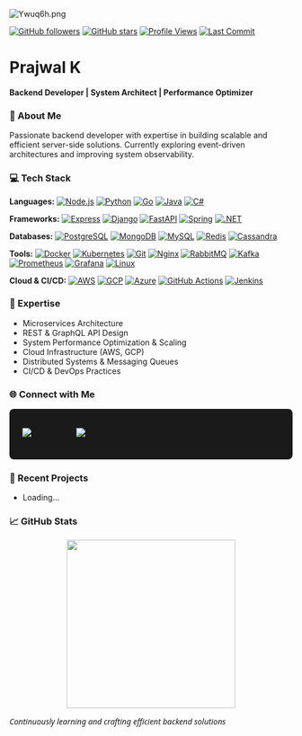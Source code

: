 ![Ywuq6h.png](https://s6.imgcdn.dev/Ywuq6h.png)

[![GitHub followers](https://img.shields.io/github/followers/PrajwalDev056?label=Followers&style=flat&logo=github)](https://github.com/PrajwalDev056?tab=followers)
[![GitHub stars](https://img.shields.io/github/stars/PrajwalDev056?label=Stars&style=flat&logo=github)](https://github.com/PrajwalDev056?tab=stars)
[![Profile Views](https://komarev.com/ghpvc/?username=PrajwalDev056&style=flat&color=blue)](https://github.com/PrajwalDev056)
[![Last Commit](https://img.shields.io/github/last-commit/PrajwalDev056/PrajwalDev056?style=flat)](https://github.com/PrajwalDev056/PrajwalDev056/commits/main)

# Prajwal K

**Backend Developer | System Architect | Performance Optimizer**

### 🚀 About Me
Passionate backend developer with expertise in building scalable and efficient server-side solutions. Currently exploring event-driven architectures and improving system observability.

### 💻 Tech Stack

**Languages:**
[![Node.js](https://img.shields.io/badge/Node.js-339933?style=flat&logo=node.js&logoColor=white)](https://nodejs.org)
[![Python](https://img.shields.io/badge/Python-3776AB?style=flat&logo=python&logoColor=white)](https://www.python.org)
[![Go](https://img.shields.io/badge/Go-00ADD8?style=flat&logo=go&logoColor=white)](https://golang.org)
[![Java](https://img.shields.io/badge/Java-007396?style=flat&logo=java&logoColor=white)](https://www.java.com)
[![C#](https://img.shields.io/badge/C%23-239120?style=flat&logo=c-sharp&logoColor=white)](https://dotnet.microsoft.com/)

**Frameworks:**
[![Express](https://img.shields.io/badge/Express-000000?style=flat&logo=express&logoColor=white)](https://expressjs.com)
[![Django](https://img.shields.io/badge/Django-092E20?style=flat&logo=django&logoColor=white)](https://www.djangoproject.com/)
[![FastAPI](https://img.shields.io/badge/FastAPI-009688?style=flat&logo=fastapi&logoColor=white)](https://fastapi.tiangolo.com/)
[![Spring](https://img.shields.io/badge/Spring-6DB33F?style=flat&logo=spring&logoColor=white)](https://spring.io/)
[![.NET](https://img.shields.io/badge/.NET-512BD4?style=flat&logo=dotnet&logoColor=white)](https://dotnet.microsoft.com/)

**Databases:**
[![PostgreSQL](https://img.shields.io/badge/PostgreSQL-4169E1?style=flat&logo=postgresql&logoColor=white)](https://www.postgresql.org/)
[![MongoDB](https://img.shields.io/badge/MongoDB-47A248?style=flat&logo=mongodb&logoColor=white)](https://www.mongodb.com/)
[![MySQL](https://img.shields.io/badge/MySQL-4479A1?style=flat&logo=mysql&logoColor=white)](https://www.mysql.com/)
[![Redis](https://img.shields.io/badge/Redis-DC382D?style=flat&logo=redis&logoColor=white)](https://redis.io/)
[![Cassandra](https://img.shields.io/badge/Cassandra-1287B1?style=flat&logo=apache-cassandra&logoColor=white)](https://cassandra.apache.org/)

**Tools:**
[![Docker](https://img.shields.io/badge/Docker-2496ED?style=flat&logo=docker&logoColor=white)](https://www.docker.com/)
[![Kubernetes](https://img.shields.io/badge/Kubernetes-326CE5?style=flat&logo=kubernetes&logoColor=white)](https://kubernetes.io/)
[![Git](https://img.shields.io/badge/Git-F05032?style=flat&logo=git&logoColor=white)](https://git-scm.com/)
[![Nginx](https://img.shields.io/badge/Nginx-009639?style=flat&logo=nginx&logoColor=white)](https://nginx.org/)
[![RabbitMQ](https://img.shields.io/badge/RabbitMQ-FF6600?style=flat&logo=rabbitmq&logoColor=white)](https://www.rabbitmq.com/)
[![Kafka](https://img.shields.io/badge/Kafka-231F20?style=flat&logo=apachekafka&logoColor=white)](https://kafka.apache.org/)
[![Prometheus](https://img.shields.io/badge/Prometheus-E6522C?style=flat&logo=prometheus&logoColor=white)](https://prometheus.io/)
[![Grafana](https://img.shields.io/badge/Grafana-F46800?style=flat&logo=grafana&logoColor=white)](https://grafana.com/)
[![Linux](https://img.shields.io/badge/Linux-FCC624?style=flat&logo=linux&logoColor=black)](https://www.linux.org/)

**Cloud & CI/CD:**
[![AWS](https://img.shields.io/badge/AWS-232F3E?style=flat&logo=amazon-aws&logoColor=white)](https://aws.amazon.com/)
[![GCP](https://img.shields.io/badge/GCP-4285F4?style=flat&logo=google-cloud&logoColor=white)](https://cloud.google.com/)
[![Azure](https://img.shields.io/badge/Azure-0078D4?style=flat&logo=microsoft-azure&logoColor=white)](https://azure.microsoft.com/)
[![GitHub Actions](https://img.shields.io/badge/GitHub%20Actions-2088FF?style=flat&logo=github-actions&logoColor=white)](https://github.com/features/actions)
[![Jenkins](https://img.shields.io/badge/Jenkins-D24939?style=flat&logo=jenkins&logoColor=white)](https://www.jenkins.io/)

### 🔧 Expertise
- Microservices Architecture  
- REST & GraphQL API Design  
- System Performance Optimization & Scaling  
- Cloud Infrastructure (AWS, GCP)  
- Distributed Systems & Messaging Queues  
- CI/CD & DevOps Practices

### 🌐 Connect with Me

<div align="center" style="background-color: #1a1a1a; padding: 15px; border-radius: 8px;">
  <table>
    <tr>
      <td align="center">
        <a href="https://www.linkedin.com/in/prajwal056">
          <img src="https://img.shields.io/badge/LINKEDIN-CONNECT-0077b5?style=for-the-badge&labelColor=333333" alt="LinkedIn"/>
        </a>
      </td>
      <td align="center">
        <a href="mailto:prajwal.krao.pkr@gmail.com">
          <img src="https://img.shields.io/badge/EMAIL-CONTACT-ea4335?style=for-the-badge&labelColor=333333&logo=gmail&logoColor=white" alt="Email"/>
        </a>
      </td>
    </tr>
  </table>
</div>

### 📝 Recent Projects
<!--START_SECTION:recent_repos-->
- Loading…
<!--END_SECTION:recent_repos-->

### 📈 GitHub Stats

<div align="center">
  <img src="https://github-readme-activity-graph.vercel.app/graph?username=PrajwalDev056&radius=16&theme=lucent&area=true&order=5&hide_border=true&hide_title=true" height="300alt="activity-graph graph"  />
</div>

<span style="font-family: 'Segoe UI', Arial, sans-serif;">*Continuously learning and crafting efficient backend solutions*</span>